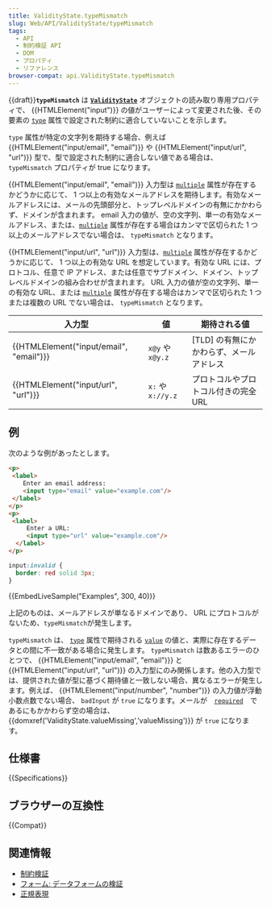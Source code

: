 ```yaml
---
title: ValidityState.typeMismatch
slug: Web/API/ValidityState/typeMismatch
tags:
  - API
  - 制約検証 API
  - DOM
  - プロパティ
  - リファレンス
browser-compat: api.ValidityState.typeMismatch
---
```

{{draft}}**`typeMismatch`** は **[`ValidityState`](/ja/docs/Web/API/ValidityState)** オブジェクトの読み取り専用プロパティで、 {{HTMLElement("input")}} の値がユーザーによって変更された後、その要素の [`type`](/ja/docs/Web/HTML/Element/input#input_types) 属性で設定された制約に適合していないことを示します。

`type` 属性が特定の文字列を期待する場合、例えば {{HTMLElement("input/email", "email")}} や {{HTMLElement("input/url", "url")}} 型で、型で設定された制約に適合しない値である場合は、 `typeMismatch` プロパティが true になります。

{{HTMLElement("input/email", "email")}} 入力型は [`multiple`](/ja/docs/Web/HTML/Attributes/multiple) 属性が存在するかどうかに応じて、 1 つ以上の有効なメールアドレスを期待します。有効なメールアドレスには、メールの先頭部分と、トップレベルドメインの有無にかかわらず、ドメインが含まれます。 email 入力の値が、空の文字列、単一の有効なメールアドレス、または、[`multiple`](/ja/docs/Web/HTML/Attributes/multiple) 属性が存在する場合はカンマで区切られた 1 つ以上のメールアドレスでない場合は、 `typeMismatch` となります。

{{HTMLElement("input/url", "url")}} 入力型は、[`multiple`](/ja/docs/Web/HTML/Attributes/multiple) 属性が存在するかどうかに応じて、 1 つ以上の有効な URL を想定しています。有効な URL には、プロトコル、任意で IP アドレス、または任意でサブドメイン、ドメイン、トップレベルドメインの組み合わせが含まれます。 URL 入力の値が空の文字列、単一の有効な URL、または [`multiple`](/ja/docs/Web/HTML/Attributes/multiple) 属性が存在する場合はカンマで区切られた 1 つまたは複数の URL でない場合は、 `typeMismatch` となります。

| 入力型                                  | 値                | 期待される値                             |
| --------------------------------------- | ----------------- | ---------------------------------------- |
| {{HTMLElement("input/email", "email")}} | `x@y` や `x@y.z`  | [TLD] の有無にかかわらず、メールアドレス |
| {{HTMLElement("input/url", "url")}}     | `x:` や `x://y.z` | プロトコルやプロトコル付きの完全 URL     |

## 例

次のような例があったとします。

```html
<p>
 <label>
    Enter an email address:
    <input type="email" value="example.com"/>
 </label>
</p>
<p>
 <label>
     Enter a URL:
     <input type="url" value="example.com"/>
  </label>
</p>
```

```css
input:invalid {
  border: red solid 3px;
}
```

{{EmbedLiveSample("Examples", 300, 40)}}

上記のものは、メールアドレスが単なるドメインであり、 URL にプロトコルがないため、`typeMismatch`が発生します。

`typeMismatch` は、 [`type`](/ja/docs/Web/HTML/Element/input#%3cinput%3e_types) 属性で期待される [`value`](/ja/docs/Web/HTML/Attributes/value) の値と、実際に存在するデータとの間に不一致がある場合に発生します。 `typeMismatch` は数あるエラーのひとつで、 {{HTMLElement("input/email", "email")}} と {{HTMLElement("input/url", "url")}} の入力型にのみ関係します。他の入力型では、提供された値が型に基づく期待値と一致しない場合、異なるエラーが発生します。例えば、 {{HTMLElement("input/number", "number")}} の入力値が浮動小数点数でない場合、 `badInput` が `true` になります。メールが　[`required`](/ja/docs/Web/HTML/Attributes/required)　であるにもかかわらず空の場合は、 {{domxref('ValidityState.valueMissing','valueMissing')}} が `true` になります。

## 仕様書

{{Specifications}}

## ブラウザーの互換性

{{Compat}}

## 関連情報

- [制約検証](/ja/docs/Web/Guide/HTML/Constraint_validation)
- [フォーム: データフォームの検証](/ja/docs/Learn/Forms/Form_validation)
- [正規表現](/ja/docs/Web/JavaScript/Guide/Regular_Expressions)
